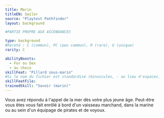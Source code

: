 ```yaml
---
title: Marin
titleEN: Sailor
source: "Playtest Pathfinder"
layout: background

#PARTIE PROPRE AUX ASCENDANCES

type: background
#Rareté : C (commun), PC (peu commun), R (rare), U (unique)
rarity: C

abilityBoosts:
  - For ou Dex
  - au choix
skillFeat: "Pillard sous-marin"
#Si le nom du fichier est standardisé (minuscules, - au lieu d'espaces), il n'est pas nécessaire de le préciser
skillFeatFile: 
trainedSkill: "Savoir (marin)"
---
```


Vous avez répondu à l'appel de la mer dès votre plus jeune âge. Peut-être vous êtes vous fait enrôlé à bord d'un vaisseau marchand, dans la marine ou au sein d'un équipage de pirates et de voyoux. 

